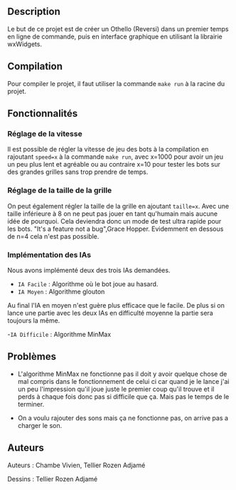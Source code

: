 ## Description

Le but de ce projet est de créer un Othello (Reversi) dans un premier temps en ligne de commande, puis en interface graphique en utilisant la librairie wxWidgets.

## Compilation

Pour compiler le projet, il faut utiliser la commande `make run` à la racine du projet.

## Fonctionnalités

### Réglage de la vitesse

Il est possible de régler la vitesse de jeu des bots à la compilation en rajoutant `speed=x` à la commande `make run`, avec x=1000 pour avoir un jeu un peu plus lent et agréable ou au contraire x=10 pour tester les bots sur des grandes grilles sans trop prendre de temps.

### Réglage de la taille de la grille

On peut également régler la taille de la grille en ajoutant `taille=x`. Avec une taille inférieure à 8 on ne peut pas jouer en tant qu'humain mais aucune idée de pourquoi. Cela deviendra donc un mode de test ultra rapide pour les bots. "It's a feature not a bug",Grace Hopper.
Evidemment en dessous de n=4 cela n'est pas possible.

### Implémentation des IAs
Nous avons implémenté deux des trois IAs demandées.
- `IA Facile` : Algorithme où le bot joue au hasard.
- `IA Moyen` : Algorithme glouton

Au final l'IA en moyen n'est guère plus efficace que le facile.
De plus si on lance une partie avec les deux IAs en difficulté moyenne la partie sera toujours la même.

-`IA Difficile` : Algorithme MinMax 


## Problèmes

- L'algorithme MinMax ne fonctionne pas il doit y avoir quelque chose de mal compris dans le fonctionnement de celui ci car quand je le lance j'ai un peu l'impression qu'il joue juste le premier coup qu'il trouve et il perds à chaque fois donc pas si difficile que ça. Mais pas le temps de le terminer.

- On a voulu rajouter des sons mais ça ne fonctionne pas, on arrive pas a charger le son.

## Auteurs

Auteurs : Chambe Vivien, Tellier Rozen Adjamé

Dessins : Tellier Rozen Adjamé
